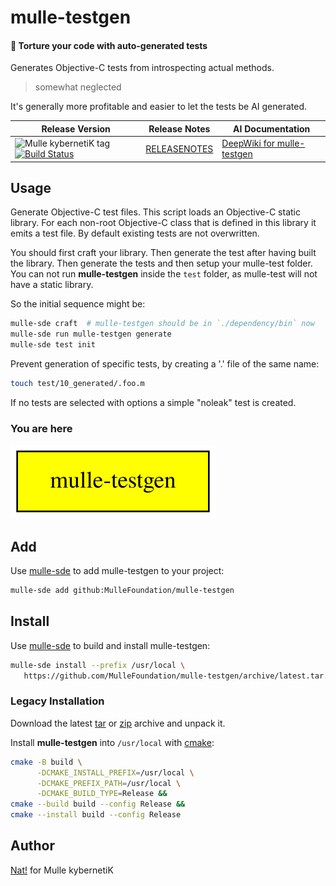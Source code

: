# mulle-testgen

#### 🦟 Torture your code with auto-generated tests

Generates Objective-C tests from introspecting actual methods.

> somewhat neglected

It's generally more profitable and easier to let the tests be AI generated.


| Release Version                                       | Release Notes  | AI Documentation
|-------------------------------------------------------|----------------|---------------
| ![Mulle kybernetiK tag](https://img.shields.io/github/tag/MulleFoundation/mulle-testgen.svg) [![Build Status](https://github.com/MulleFoundation/mulle-testgen/workflows/CI/badge.svg)](//github.com/MulleFoundation/mulle-testgen/actions) | [RELEASENOTES](RELEASENOTES.md) | [DeepWiki for mulle-testgen](https://deepwiki.com/MulleFoundation/mulle-testgen)



## Usage

Generate Objective-C test files. This script loads an Objective-C static
library. For each non-root Objective-C class that is defined in this
library it emits a test file. By default existing tests are not overwritten.

You should first craft your library. Then generate the test after having
built the library. Then generate the tests and then setup your mulle-test
folder. You can not run **mulle-testgen** inside the `test` folder, as
mulle-test will not have a static library.

So the initial sequence might be:

``` sh
mulle-sde craft  # mulle-testgen should be in `./dependency/bin` now
mulle-sde run mulle-testgen generate
mulle-sde test init
```


Prevent generation of specific tests, by creating a '.' file of the same
name:

``` sh
touch test/10_generated/.foo.m
```

If no tests are selected with options a simple "noleak" test is created.






### You are here

![Overview](overview.dot.svg)

## Add

Use [mulle-sde](//github.com/mulle-sde) to add mulle-testgen to your project:

``` sh
mulle-sde add github:MulleFoundation/mulle-testgen
```

## Install

Use [mulle-sde](//github.com/mulle-sde) to build and install mulle-testgen:

``` sh
mulle-sde install --prefix /usr/local \
   https://github.com/MulleFoundation/mulle-testgen/archive/latest.tar.gz
```

### Legacy Installation


Download the latest [tar](https://github.com/MulleFoundation/mulle-testgen/archive/refs/tags/latest.tar.gz) or [zip](https://github.com/MulleFoundation/mulle-testgen/archive/refs/tags/latest.zip) archive and unpack it.

Install **mulle-testgen** into `/usr/local` with [cmake](https://cmake.org):

``` sh
cmake -B build \
      -DCMAKE_INSTALL_PREFIX=/usr/local \
      -DCMAKE_PREFIX_PATH=/usr/local \
      -DCMAKE_BUILD_TYPE=Release &&
cmake --build build --config Release &&
cmake --install build --config Release
```

## Author

[Nat!](https://mulle-kybernetik.com/weblog) for Mulle kybernetiK  


